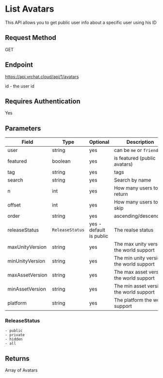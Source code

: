 # List Avatars

This API allows you to get public user info about a specific user using his ID

## Request Method 
GET

## Endpoint
https://api.vrchat.cloud/api/1/avatars

id - the user id

## Requires Authentication
Yes

## Parameters

Field | Type | Optional | Description
------|------|----------|------------
user | string | yes | can be `me` or `friends`
featured | boolean | yes | is featured (public avatars)
tag | string | yes | tags
search | string | yes | Search by name
n | int | yes | How many users to return
offset | int | yes | How many users to skip
order | string | yes | ascending/descending
releaseStatus | `ReleaseStatus` | yes - default is public | The realse status
maxUnityVersion | string | yes | The max unity version the world support
minUnityVersion | string | yes | The min unity version the world support
maxAssetVersion | string | yes | The max asset version the world support
minAssetVersion | string | yes | The min asset version the world support
platform | string | yes | The platform the world support

### ReleaseStatus

    - public
    - private
    - hidden
    - all

## Returns 
Array of Avatars